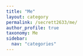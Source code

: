 ```yaml
---
title: "Me"
layout: category
permalink: /secrett2633/me/
author_profile: true
taxonomy: Me
sidebar:
  nav: "categories"
---
```

